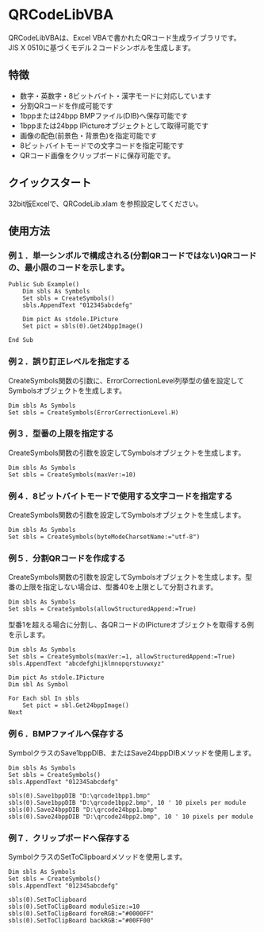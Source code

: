 # QRCodeLibVBA
QRCodeLibVBAは、Excel VBAで書かれたQRコード生成ライブラリです。  
JIS X 0510に基づくモデル２コードシンボルを生成します。

## 特徴
- 数字・英数字・8ビットバイト・漢字モードに対応しています
- 分割QRコードを作成可能です
- 1bppまたは24bpp BMPファイル(DIB)へ保存可能です
- 1bppまたは24bpp IPictureオブジェクトとして取得可能です  
- 画像の配色(前景色・背景色)を指定可能です
- 8ビットバイトモードでの文字コードを指定可能です
- QRコード画像をクリップボードに保存可能です。


## クイックスタート
32bit版Excelで、QRCodeLib.xlam を参照設定してください。  


## 使用方法
### 例１．単一シンボルで構成される(分割QRコードではない)QRコードの、最小限のコードを示します。

```vbnet
Public Sub Example()
    Dim sbls As Symbols
    Set sbls = CreateSymbols()
    sbls.AppendText "012345abcdefg"

    Dim pict As stdole.IPicture
    Set pict = sbls(0).Get24bppImage()
    
End Sub
```

### 例２．誤り訂正レベルを指定する
CreateSymbols関数の引数に、ErrorCorrectionLevel列挙型の値を設定してSymbolsオブジェクトを生成します。

```vbnet
Dim sbls As Symbols
Set sbls = CreateSymbols(ErrorCorrectionLevel.H)
```

### 例３．型番の上限を指定する
CreateSymbols関数の引数を設定してSymbolsオブジェクトを生成します。
```vbnet
Dim sbls As Symbols
Set sbls = CreateSymbols(maxVer:=10)
```

### 例４．8ビットバイトモードで使用する文字コードを指定する
CreateSymbols関数の引数を設定してSymbolsオブジェクトを生成します。
```vbnet
Dim sbls As Symbols
Set sbls = CreateSymbols(byteModeCharsetName:="utf-8")
```

### 例５．分割QRコードを作成する
CreateSymbols関数の引数を設定してSymbolsオブジェクトを生成します。型番の上限を指定しない場合は、型番40を上限として分割されます。
```vbnet
Dim sbls As Symbols
Set sbls = CreateSymbols(allowStructuredAppend:=True)
```

型番1を超える場合に分割し、各QRコードのIPictureオブジェクトを取得する例を示します。

```vbnet
Dim sbls As Symbols
Set sbls = CreateSymbols(maxVer:=1, allowStructuredAppend:=True)
sbls.AppendText "abcdefghijklmnopqrstuvwxyz"

Dim pict As stdole.IPicture
Dim sbl As Symbol

For Each sbl In sbls
    Set pict = sbl.Get24bppImage()
Next
```

### 例６．BMPファイルへ保存する
SymbolクラスのSave1bppDIB、またはSave24bppDIBメソッドを使用します。

```vbnet
Dim sbls As Symbols
Set sbls = CreateSymbols()
sbls.AppendText "012345abcdefg"

sbls(0).Save1bppDIB "D:\qrcode1bpp1.bmp"
sbls(0).Save1bppDIB "D:\qrcode1bpp2.bmp", 10 ' 10 pixels per module
sbls(0).Save24bppDIB "D:\qrcode24bpp1.bmp"
sbls(0).Save24bppDIB "D:\qrcode24bpp2.bmp", 10 ' 10 pixels per module
```

### 例７．クリップボードへ保存する
SymbolクラスのSetToClipboardメソッドを使用します。

```vbnet
Dim sbls As Symbols
Set sbls = CreateSymbols()
sbls.AppendText "012345abcdefg"

sbls(0).SetToClipboard
sbls(0).SetToClipBoard moduleSize:=10
sbls(0).SetToClipBoard foreRGB:="#0000FF"
sbls(0).SetToClipBoard backRGB:="#00FF00"
```

